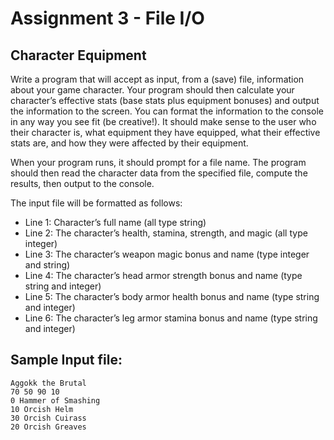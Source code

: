 # Assignment 3 - File I/O

## Character Equipment
Write a program that will accept as input, from a (save) file, information about your game character. Your program should then calculate your character’s effective stats (base stats plus equipment bonuses) and output the information to the screen. You can format the information to the console in any way you see fit (be creative!). It should make sense to the user who their character is, what equipment they have equipped, what their effective stats are, and how they were affected by their equipment.

When your program runs, it should prompt for a file name. The program should then read the character data from the specified file, compute the results, then output to the console.

The input file will be formatted as follows:
 - Line 1: Character’s full name (all type string)
 - Line 2: The character’s health, stamina, strength, and magic (all type integer)
 - Line 3: The character’s weapon magic bonus and name (type integer and string)
 - Line 4: The character’s head armor strength bonus and name (type string and integer)
 - Line 5: The character’s body armor health bonus and name (type string and integer)
 - Line 6: The character’s leg armor stamina bonus and name (type string and integer)

## Sample Input file:

```
Aggokk the Brutal
70 50 90 10
0 Hammer of Smashing
10 Orcish Helm
30 Orcish Cuirass
20 Orcish Greaves
```
